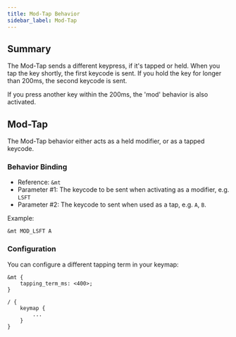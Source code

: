 ```yaml
---
title: Mod-Tap Behavior
sidebar_label: Mod-Tap
---
```


## Summary

The Mod-Tap sends a different keypress, if it's tapped or held. When you tap the key shortly, the first keycode is sent. If you hold the key for longer than 200ms, the second keycode is sent.

If you press another key within the 200ms, the 'mod' behavior is also activated.

## Mod-Tap

The Mod-Tap behavior either acts as a held modifier, or as a tapped keycode.

### Behavior Binding

- Reference: `&mt`
- Parameter #1: The keycode to be sent when activating as a modifier, e.g. `LSFT`
- Parameter #2: The keycode to sent when used as a tap, e.g. `A`, `B`.

Example:

```
&mt MOD_LSFT A
```

### Configuration

You can configure a different tapping term in your keymap:

```
&mt {
    tapping_term_ms: <400>;
} 

/ {
    keymap {
        ...
    }
}
```

